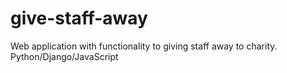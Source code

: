 # give-staff-away
Web application with functionality to giving staff away to charity. Python/Django/JavaScript
